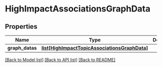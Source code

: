 # HighImpactAssociationsGraphData

## Properties
Name | Type | Description | Notes
------------ | ------------- | ------------- | -------------
**graph_datas** | [**list[HighImpactTopicAssociationsGraphData]**](HighImpactTopicAssociationsGraphData.md) |  | [optional] 

[[Back to Model list]](../README.md#documentation-for-models) [[Back to API list]](../README.md#documentation-for-api-endpoints) [[Back to README]](../README.md)


